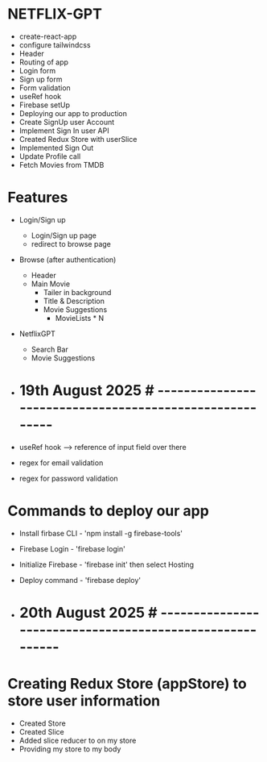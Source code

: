 # NETFLIX-GPT

- create-react-app
- configure tailwindcss
- Header
- Routing of app
- Login form
- Sign up form
- Form validation 
- useRef hook
- Firebase setUp
- Deploying our app to production 
- Create SignUp user Account 
- Implement Sign In user API
- Created Redux Store with userSlice 
- Implemented Sign Out
- Update Profile call
- Fetch Movies from TMDB


# Features

- Login/Sign up

  - Login/Sign up page
  - redirect to browse page

- Browse (after authentication)

  - Header
  - Main Movie
    - Tailer in background
    - Title & Description
    - Movie Suggestions
      - MovieLists * N

- NetflixGPT
  - Search Bar
  - Movie Suggestions


- # 19th August 2025 # --------------------------------------------------------

- useRef hook --> reference of input field over there 
- regex for email validation 
- regex for password validation 

# Commands to deploy our app
- Install firbase CLI - 'npm install -g firebase-tools'
- Firebase Login - 'firebase login'
- Initialize Firebase - 'firebase init' then select Hosting
- Deploy command - 'firebase deploy'


- # 20th August 2025 # ---------------------------------------------------------
# Creating Redux Store (appStore) to store user information 

- Created Store
- Created Slice
- Added slice reducer to on my store 
- Providing my store to my body
